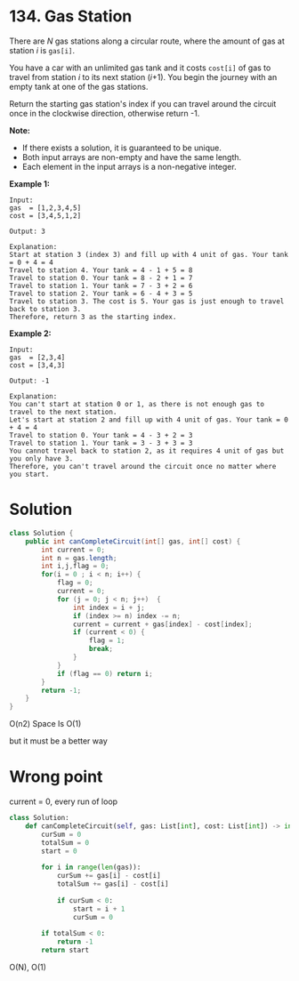 # 134. Gas Station

There are *N* gas stations along a circular route, where the amount of gas at station *i* is `gas[i]`.

You have a car with an unlimited gas tank and it costs `cost[i]` of gas to travel from station *i* to its next station (*i*+1). You begin the journey with an empty tank at one of the gas stations.

Return the starting gas station's index if you can travel around the circuit once in the clockwise direction, otherwise return -1.

**Note:**

- If there exists a solution, it is guaranteed to be unique.
- Both input arrays are non-empty and have the same length.
- Each element in the input arrays is a non-negative integer.

**Example 1:**

```
Input: 
gas  = [1,2,3,4,5]
cost = [3,4,5,1,2]

Output: 3

Explanation:
Start at station 3 (index 3) and fill up with 4 unit of gas. Your tank = 0 + 4 = 4
Travel to station 4. Your tank = 4 - 1 + 5 = 8
Travel to station 0. Your tank = 8 - 2 + 1 = 7
Travel to station 1. Your tank = 7 - 3 + 2 = 6
Travel to station 2. Your tank = 6 - 4 + 3 = 5
Travel to station 3. The cost is 5. Your gas is just enough to travel back to station 3.
Therefore, return 3 as the starting index.
```

**Example 2:**

```
Input: 
gas  = [2,3,4]
cost = [3,4,3]

Output: -1

Explanation:
You can't start at station 0 or 1, as there is not enough gas to travel to the next station.
Let's start at station 2 and fill up with 4 unit of gas. Your tank = 0 + 4 = 4
Travel to station 0. Your tank = 4 - 3 + 2 = 3
Travel to station 1. Your tank = 3 - 3 + 3 = 3
You cannot travel back to station 2, as it requires 4 unit of gas but you only have 3.
Therefore, you can't travel around the circuit once no matter where you start.
```

# Solution

```Java
class Solution {
    public int canCompleteCircuit(int[] gas, int[] cost) {
        int current = 0;
        int n = gas.length;
        int i,j,flag = 0;
        for(i = 0 ; i < n; i++) {
            flag = 0;
            current = 0;
            for (j = 0; j < n; j++)  {
                int index = i + j;
                if (index >= n) index -= n;
                current = current + gas[index] - cost[index];
                if (current < 0) {
                    flag = 1;
                    break;
                }
            }
            if (flag == 0) return i;
        }
        return -1;
    }
}
```

O(n2) Space Is O(1)

but it must be a better way

# Wrong point

current = 0, every run of loop


```python
class Solution:
    def canCompleteCircuit(self, gas: List[int], cost: List[int]) -> int:
        curSum = 0 
        totalSum = 0 
        start = 0 
        
        for i in range(len(gas)):
            curSum += gas[i] - cost[i]
            totalSum += gas[i] - cost[i]
            
            if curSum < 0:
                start = i + 1
                curSum = 0 
        
        if totalSum < 0:
            return -1  
        return start
```
O(N), O(1)